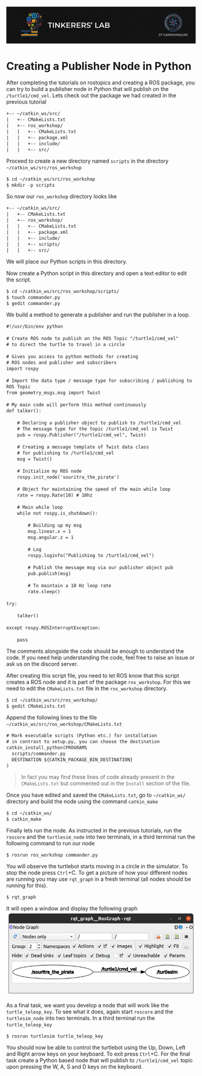 ![image](../images/TL_Header.png)
# **Creating a Publisher Node in Python**

After completing the tutorials on rostopics and creating a ROS package, you can try to build a publisher node in Python that will publish on the `/turtle1/cmd_vel`.
Lets check out the package we had created in the previous tutorial
```
+-- ~/catkin_ws/src/
|   +-- CMakeLists.txt
|   +-- ros_workshop/
|   |   +-- CMakeLists.txt
|   |   +-- package.xml
|   |   +-- include/
|   |   +-- src/
```
Proceed to create a new directory named `scripts` in the directory `~/catkin_ws/src/ros_workshop`
```
$ cd ~/catkin_ws/src/ros_workshop
$ mkdir -p scripts
```
So now our `ros_workshop` directory looks like
```
+-- ~/catkin_ws/src/
|   +-- CMakeLists.txt
|   +-- ros_workshop/
|   |   +-- CMakeLists.txt
|   |   +-- package.xml
|   |   +-- include/
|   |   +-- scripts/
|   |   +-- src/
```
We will place our Python scripts in this directory.

Now create a Python script in this directory and open a text editor to edit the script.
```
$ cd ~/catkin_ws/src/ros_workshop/scripts/
$ touch commander.py
$ gedit commander.py
```

We build a method to generate a publisher and run the publisher in a loop.
```
#!/usr/bin/env python

# Create ROS node to publish on the ROS Topic "/turtle1/cmd_vel"
# to direct the turtle to travel in a circle

# Gives you access to python methods for creating
# ROS nodes and publisher and subscribers
import rospy

# Import the data type / message type for subscribing / publishing to ROS Topic
from geometry_msgs.msg import Twist

# My main code will perform this method continuously
def talker():

    # Declaring a publisher object to publish to /turtle1/cmd_vel
    # The message type for the topic /turtle1/cmd_vel is Twist
    pub = rospy.Publisher("/turtle1/cmd_vel", Twist)

    # Creating a message template of Twist data class
    # for publishing to /turtle1/cmd_vel
    msg = Twist()
    
    # Initialize my ROS node
    rospy.init_node('souritra_the_pirate')
    
    # Object for maintaining the speed of the main while loop
    rate = rospy.Rate(10) # 10hz
    
    # Main while loop
    while not rospy.is_shutdown():
        
        # Building up my msg
        msg.linear.x = 1
        msg.angular.z = 1

        # Log
        rospy.loginfo("Publishing to /turtle1/cmd_vel")

        # Publish the message msg via our publisher object pub
        pub.publish(msg)
        
        # To maintain a 10 Hz loop rate
        rate.sleep()

try:
    
    talker()

except rospy.ROSInterruptException:
    
    pass
```
The comments alongside the code should be enough to understand the code. If you need help understanding the code, feel free to raise an issue or ask us on the discord server.

After creating this script file, you need to let ROS know that this script creates a ROS node and it is part of the package `ros_workshop`. For this we need to edit the `CMakeLists.txt` file in the `ros_workshop` directory.
```
$ cd ~/catkin_ws/src/ros_workshop/
$ gedit CMakeLists.txt
```
Append the following lines to the file `~/catkin_ws/src/ros_workshop/CMakeLists.txt`
```
# Mark executable scripts (Python etc.) for installation
# in contrast to setup.py, you can choose the destination
catkin_install_python(PROGRAMS
  scripts/commander.py
  DESTINATION ${CATKIN_PACKAGE_BIN_DESTINATION}
)
```
> In fact you may find these lines of code already present in the `CMakeLists.txt` but commented out in the `Install` section of the file.

Once you have edited and saved the `CMakeLists.txt`, go to `~/catkin_ws/` directory and build the node using the command `catkin_make`
```
$ cd ~/catkin_ws/
$ catkin_make
```

Finally lets run the node. As instructed in the previous tutorials, run the `roscore` and the `turtlesim_node` into two terminals, in a third terminal run the following command to run our node
```
$ rosrun ros_workshop commander.py
```
You will observe the turtlebot starts moving in a circle in the simulator. To stop the node press `Ctrl`+C.
To get a picture of how your different nodes are running you may use `rqt_graph` in a fresh terminal (all nodes should be running for this).
```
$ rqt_graph
```
It will open a window and display the following graph
![image](../images/rqt_graph.png)

As a final task, we want you develop a node that will work like the `turtle_teleop_key`. To see what it does, again start `roscore` and the `turtlesim_node` into two terminals. In a third terminal run the `turtle_teleop_key`
```
$ rosrun turtlesim turtle_teleop_key
```
You should now be able to control the turtlebot using the Up, Down, Left and Right arrow keys on your keyboard. To exit press `Ctrl`+C.
For the final task create a Python based node that will publish to `/turtle1/cmd_vel` topic upon pressing the W, A, S and D keys on the keyboard.
